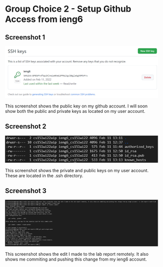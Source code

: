 # Group Choice 2 - Setup Github Access from ieng6
## Screenshot 1
![Image](snip_1.png)

This screenshot shows the public key on my github account. I will soon show both the public and private keys as located on my user account.

## Screenshot 2

![Image](snip_2.png)

This screenshot shows the private and public keys on my user account. These are located in the .ssh directory.

## Screenshot 3

![Image](snip_3.png)


This screenshot shows the edit I made to the lab report remotely. It also shows me commiting and pushing this change from my ieng6 account.
